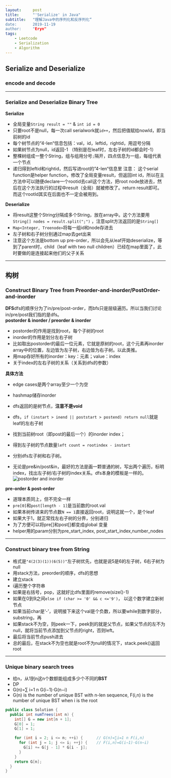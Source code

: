 ```yaml
---
layout:     post
title:      "'Serialize' in Java"
subtitle:   "理解Java中的序列化和反序列化“
date:       2019-11-19
author:     "Eryn"
tags:
    - Leetcode
    - Serialization
    - Algorithm
---
```



## Serialize and Deserialize 
### encode and decode 

------------------------
### Serialize and Deserialize Binary Tree
**Serialize**     
* 全局变量```String result = ""``` & ```int id = 0```
* 只要root不是null，每一次call serialwork就```id++```，然后把值赋给nowId，即当前树的id
* 每个树节点的“4-len“信息包括：val，id，leftid，rightid，用逗号分隔
* 如果树节点为null，id返回-1 （特别是在leaf时，左右子树的id都会时-1）
* 整棵树组成一整个String，组与组用分号```;```隔开，四点信息为一组，每组代表一个节点    
* 递归得到leftid和rightid，然后写进root的”4-len“信息里
注意： 这个serial function是helper function，修改了全局变量result，但返回int id，所以在主方法中可以随便declare一个rootid去call这个方法，把root node放进去，然后在这个方法执行的过程中result（全局）就被修改了。return result即可。而这个rootId其实在后面也不一定会被用到。      

**Deserialize**      
* 将result这整个String分隔成多个String，放在array中。这个方法要用```String[] nodes = result.split(";")``` ，注意split方法返回的是```String[]```
* ```Map<Integer, Treenode>```将每一组id和node存进去
* 左子树和右子树分别通过map去get出来
* 注意这个方法是bottom up pre-order，所以会先从leaf开始deserialize，等到了parent时，child（leaf with two null children）已经在map里面了，此时要做的是连接起来他们的父子关系



---------------------------
## 构树

### Construct Binary Tree from Preorder-and-inorder/PostOrder-and-inorder
**DFS**dfs的顺序分为了in/pre/post-order，而bfs只是层级遍历。所以当我们讨论in/pre/post我们指的是dfs。      
**postorder & inorder / preorder & inorder**     
* postorder的作用是找到root，每个子树的root
* inorder的作用是划分左右子树
* 比如取出postorder的最后一位元素，它就是原树的root，这个元素再inorder array中的位置，左边皆为左子树，右边皆为右子树。以此类推。
* 用map存好所有的inorder：key：元素；value：index
* 关于index的左右子树的关系（关系到dfs的参数）

**具体方法**
* edge cases是两个array至少一个为空
* hashmap储存inorder
* dfs返回的是树节点，**注意不是void**
* dfs，```if (instart > inend || poststart > postend) return null```就是leaf的左右子树
* 找到当前树root（即post的最后一个）的inorder index；
* 得到左子树的节点数量```left count = rootindex - instart```
* 分别dfs左子树和右子树。

* 无论是pre&in/post&in，最好的方法是画一颗普通的树，写出两个遍历，标明index，找出左子树/右子树的index关系。dfs本身的模板是一样的。
![postorder and inorder](https://img-blog.csdn.net/20161218205159542?watermark/2/text/aHR0cDovL2Jsb2cuY3Nkbi5uZXQvZGluZ2NoZW54aXhp/font/5a6L5L2T/fontsize/400/fill/I0JBQkFCMA==/dissolve/70/gravity/SouthEast)     

**pre-order & post-order**
* 道理本质同上，但不完全一样
* ```pre[0]```和```post[length - 1]```是当前数的root.val
* 如果本树传进来的节点数```N == 1```直接返回root，说明这就一个，是个leaf
* 如果大于1，就正常找左右子树的分界，分别递归
* 为了方便可以将pre[]和post[]都变成global 变量
* helper用的param分别为pre_start_index, post_start_index,number_nodes


------------------------
### Construct binary tree from String
* 格式是```"4(2(3)(1))(6(5))"```左子树优先，也就是说5是6的左子树，6右子树为null
* 用stack方法，preorder的顺序，dfs的思想
* 建立stack
* i遍历整个字符串
* 如果是右括号，pop，这就好比dfs里面的remove(size()-1)
* 如果在0到9之间```else if (char >= '0' && c <='9')```， 以这个数字建立新树节点
* 如果当前char是‘-’，说明接下来这个val是个负数，所以要while到数字部分，substring，再
* 如果stack不为空，则peek一下，peek到的就是父节点，如果父节点的左不为null，就将当前节点添加到父节点的right，否则left。
* 最后将当前节点push进去
* 总的最后，在stack不为空也就是root不为null的情况下，stack.peek()返回root

--------------------
### Unique binary search trees
* 给n，从1到n这n个数额能组成多少个不同的**BST**
* DP
* G(n)=∑ i=1 n G(i−1)⋅G(n−i)
* G(n) is the number of unique BST with n-len sequence, F(i,n) is the number of unique BST when i is the root
```java
public class Solution {
  public int numTrees(int n) {
    int[] G = new int[n + 1];
    G[0] = 1;
    G[1] = 1;

    for (int i = 2; i <= n; ++i) {      // G(n)=∑i=1 n F(i,n)
      for (int j = 1; j <= i; ++j) {    // F(i,n)=G(i−1)⋅G(n−i)
        G[i] += G[j - 1] * G[i - j];
      }
    }
    return G[n];
  }
}
```
